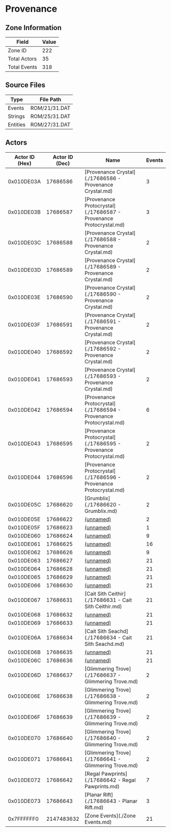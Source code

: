 # Provenance

## Zone Information

| Field        |   Value |
|--------------|---------|
| Zone ID      |     222 |
| Total Actors |      35 |
| Total Events |     318 |

## Source Files

| Type     | File Path     |
|----------|---------------|
| Events   | ROM/21/31.DAT |
| Strings  | ROM/25/31.DAT |
| Entities | ROM/27/31.DAT |

## Actors

| Actor ID (Hex)   |   Actor ID (Dec) | Name                                                               |   Events |
|------------------|------------------|--------------------------------------------------------------------|----------|
| 0x010DE03A       |         17686586 | [Provenance Crystal](./17686586 - Provenance Crystal.md)           |        3 |
| 0x010DE03B       |         17686587 | [Provenance Protocrystal](./17686587 - Provenance Protocrystal.md) |        3 |
| 0x010DE03C       |         17686588 | [Provenance Crystal](./17686588 - Provenance Crystal.md)           |        2 |
| 0x010DE03D       |         17686589 | [Provenance Crystal](./17686589 - Provenance Crystal.md)           |        2 |
| 0x010DE03E       |         17686590 | [Provenance Crystal](./17686590 - Provenance Crystal.md)           |        2 |
| 0x010DE03F       |         17686591 | [Provenance Crystal](./17686591 - Provenance Crystal.md)           |        2 |
| 0x010DE040       |         17686592 | [Provenance Crystal](./17686592 - Provenance Crystal.md)           |        2 |
| 0x010DE041       |         17686593 | [Provenance Crystal](./17686593 - Provenance Crystal.md)           |        2 |
| 0x010DE042       |         17686594 | [Provenance Protocrystal](./17686594 - Provenance Protocrystal.md) |        6 |
| 0x010DE043       |         17686595 | [Provenance Protocrystal](./17686595 - Provenance Protocrystal.md) |        2 |
| 0x010DE044       |         17686596 | [Provenance Protocrystal](./17686596 - Provenance Protocrystal.md) |        2 |
| 0x010DE05C       |         17686620 | [Grumblix](./17686620 - Grumblix.md)                               |        2 |
| 0x010DE05E       |         17686622 | [(unnamed)](./17686622.md)                                         |        2 |
| 0x010DE05F       |         17686623 | [(unnamed)](./17686623.md)                                         |        1 |
| 0x010DE060       |         17686624 | [(unnamed)](./17686624.md)                                         |        9 |
| 0x010DE061       |         17686625 | [(unnamed)](./17686625.md)                                         |       16 |
| 0x010DE062       |         17686626 | [(unnamed)](./17686626.md)                                         |        9 |
| 0x010DE063       |         17686627 | [(unnamed)](./17686627.md)                                         |       21 |
| 0x010DE064       |         17686628 | [(unnamed)](./17686628.md)                                         |       21 |
| 0x010DE065       |         17686629 | [(unnamed)](./17686629.md)                                         |       21 |
| 0x010DE066       |         17686630 | [(unnamed)](./17686630.md)                                         |       21 |
| 0x010DE067       |         17686631 | [Cait Sith Ceithir](./17686631 - Cait Sith Ceithir.md)             |       21 |
| 0x010DE068       |         17686632 | [(unnamed)](./17686632.md)                                         |       21 |
| 0x010DE069       |         17686633 | [(unnamed)](./17686633.md)                                         |       21 |
| 0x010DE06A       |         17686634 | [Cait Sith Seachd](./17686634 - Cait Sith Seachd.md)               |       21 |
| 0x010DE06B       |         17686635 | [(unnamed)](./17686635.md)                                         |       21 |
| 0x010DE06C       |         17686636 | [(unnamed)](./17686636.md)                                         |       21 |
| 0x010DE06D       |         17686637 | [Glimmering Trove](./17686637 - Glimmering Trove.md)               |        2 |
| 0x010DE06E       |         17686638 | [Glimmering Trove](./17686638 - Glimmering Trove.md)               |        2 |
| 0x010DE06F       |         17686639 | [Glimmering Trove](./17686639 - Glimmering Trove.md)               |        2 |
| 0x010DE070       |         17686640 | [Glimmering Trove](./17686640 - Glimmering Trove.md)               |        2 |
| 0x010DE071       |         17686641 | [Glimmering Trove](./17686641 - Glimmering Trove.md)               |        2 |
| 0x010DE072       |         17686642 | [Regal Pawprints](./17686642 - Regal Pawprints.md)                 |        7 |
| 0x010DE073       |         17686643 | [Planar Rift](./17686643 - Planar Rift.md)                         |        3 |
| 0x7FFFFFF0       |       2147483632 | [Zone Events](./Zone Events.md)                                    |       21 |